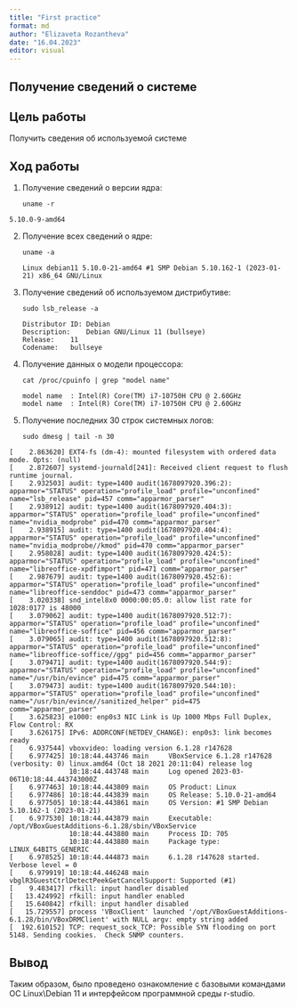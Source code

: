 ```yaml
---
title: "First practice"
format: md
author: "Elizaveta Rozantheva"
date: "16.04.2023"
editor: visual
---
```


## Получение сведений о системе

## Цель работы

Получить сведения об используемой системе

## Ход работы

1.  Получение сведений о версии ядра:

    ```{bash}
    uname -r
    ```

<div>

    5.10.0-9-amd64

</div>

2.  Получение всех сведений о ядре:

    ```{bash}
    uname -a
    ```

    <div>

        Linux debian11 5.10.0-21-amd64 #1 SMP Debian 5.10.162-1 (2023-01-21) x86_64 GNU/Linux

    </div>

3.  Получение сведений об используемом дистрибутиве:

    ```{bash}
    sudo lsb_release -a
    ```

    <div>

        Distributor ID: Debian
        Description:    Debian GNU/Linux 11 (bullseye)
        Release:    11
        Codename:   bullseye

    </div>

4.  Получение данных о модели процессора:

    ```{bash}
    cat /proc/cpuinfo | grep "model name"
    ```

    <div>

        model name  : Intel(R) Core(TM) i7-10750H CPU @ 2.60GHz
        model name  : Intel(R) Core(TM) i7-10750H CPU @ 2.60GHz

    </div>

5.  Получение последних 30 строк системных логов:

    ```{bash}
    sudo dmesg | tail -n 30
    ```

<div>

    [    2.863620] EXT4-fs (dm-4): mounted filesystem with ordered data mode. Opts: (null)
    [    2.872607] systemd-journald[241]: Received client request to flush runtime journal.
    [    2.932503] audit: type=1400 audit(1678097920.396:2): apparmor="STATUS" operation="profile_load" profile="unconfined" name="lsb_release" pid=457 comm="apparmor_parser"
    [    2.938912] audit: type=1400 audit(1678097920.404:3): apparmor="STATUS" operation="profile_load" profile="unconfined" name="nvidia_modprobe" pid=470 comm="apparmor_parser"
    [    2.938915] audit: type=1400 audit(1678097920.404:4): apparmor="STATUS" operation="profile_load" profile="unconfined" name="nvidia_modprobe//kmod" pid=470 comm="apparmor_parser"
    [    2.958028] audit: type=1400 audit(1678097920.424:5): apparmor="STATUS" operation="profile_load" profile="unconfined" name="libreoffice-xpdfimport" pid=471 comm="apparmor_parser"
    [    2.987679] audit: type=1400 audit(1678097920.452:6): apparmor="STATUS" operation="profile_load" profile="unconfined" name="libreoffice-senddoc" pid=473 comm="apparmor_parser"
    [    3.020338] snd_intel8x0 0000:00:05.0: allow list rate for 1028:0177 is 48000
    [    3.079062] audit: type=1400 audit(1678097920.512:7): apparmor="STATUS" operation="profile_load" profile="unconfined" name="libreoffice-soffice" pid=456 comm="apparmor_parser"
    [    3.079065] audit: type=1400 audit(1678097920.512:8): apparmor="STATUS" operation="profile_load" profile="unconfined" name="libreoffice-soffice//gpg" pid=456 comm="apparmor_parser"
    [    3.079471] audit: type=1400 audit(1678097920.544:9): apparmor="STATUS" operation="profile_load" profile="unconfined" name="/usr/bin/evince" pid=475 comm="apparmor_parser"
    [    3.079473] audit: type=1400 audit(1678097920.544:10): apparmor="STATUS" operation="profile_load" profile="unconfined" name="/usr/bin/evince//sanitized_helper" pid=475 comm="apparmor_parser"
    [    3.625823] e1000: enp0s3 NIC Link is Up 1000 Mbps Full Duplex, Flow Control: RX
    [    3.626175] IPv6: ADDRCONF(NETDEV_CHANGE): enp0s3: link becomes ready
    [    6.937544] vboxvideo: loading version 6.1.28 r147628
    [    6.977425] 10:18:44.443746 main     VBoxService 6.1.28 r147628 (verbosity: 0) linux.amd64 (Oct 18 2021 20:11:04) release log
                   10:18:44.443748 main     Log opened 2023-03-06T10:18:44.443743000Z
    [    6.977463] 10:18:44.443809 main     OS Product: Linux
    [    6.977486] 10:18:44.443839 main     OS Release: 5.10.0-21-amd64
    [    6.977505] 10:18:44.443861 main     OS Version: #1 SMP Debian 5.10.162-1 (2023-01-21)
    [    6.977530] 10:18:44.443879 main     Executable: /opt/VBoxGuestAdditions-6.1.28/sbin/VBoxService
                   10:18:44.443880 main     Process ID: 705
                   10:18:44.443880 main     Package type: LINUX_64BITS_GENERIC
    [    6.978525] 10:18:44.444873 main     6.1.28 r147628 started. Verbose level = 0
    [    6.979919] 10:18:44.446248 main     vbglR3GuestCtrlDetectPeekGetCancelSupport: Supported (#1)
    [    9.483417] rfkill: input handler disabled
    [   13.424992] rfkill: input handler enabled
    [   15.640842] rfkill: input handler disabled
    [   15.729557] process 'VBoxClient' launched '/opt/VBoxGuestAdditions-6.1.28/bin/VBoxDRMClient' with NULL argv: empty string added
    [  192.610152] TCP: request_sock_TCP: Possible SYN flooding on port 5148. Sending cookies.  Check SNMP counters.

</div>

## Вывод

Таким образом, было проведено ознакомление с базовыми командами ОС Linux\\Debian 11 и интерфейсом программной среды r-studio.
